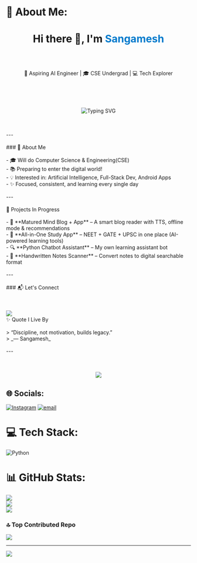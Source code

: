 # 💫 About Me:
<h1 align="center">Hi there 👋, I'm <span style="color:#007acc">Sangamesh</span></h1><br><p align="center"><br>  🚀 Aspiring AI Engineer | 🎓 CSE Undergrad | 💻 Tech Explorer<br></p><br><br><p align="center"><br>  <img src="https://readme-typing-svg.herokuapp.com?font=Fira+Code&duration=2000&pause=1000&center=true&width=435&lines=Learning+Python+%7C+AI+%7C+App+Dev;Never+stop+learning+%F0%9F%92%AA" alt="Typing SVG" /><br></p><br><br>---<br><br>### 🧠 About Me<br><br>- 🎓 Will do Computer Science & Engineering(CSE)<br>- 📚 Preparing to enter the digital world! <br>- 💡 Interested in: Artificial Intelligence, Full-Stack Dev, Android Apps<br>- ✨ Focused, consistent, and learning every single day<br><br>---<br><br> 🚧 Projects In Progress<br><br>- 🧠 **Matured Mind Blog + App** – A smart blog reader with TTS, offline mode & recommendations  <br>- 📘 **All-in-One Study App** – NEET + GATE + UPSC in one place (AI-powered learning tools)  <br>- 🔍 **Python Chatbot Assistant** – My own learning assistant bot  <br>- 📖 **Handwritten Notes Scanner** – Convert notes to digital searchable format<br><br>---<br><br>### 📬 Let's Connect<br><br><p><br>  <a href="mailto:Sangameshmkuri94@gamil.com"><img src="https://img.shields.io/badge/Email-D14836?style=flat&logo=gmail&logoColor=white" /></a><br>✨ Quote I Live By<br><br>> “Discipline, not motivation, builds legacy.”  <br>> _— Sangamesh_<br><br>---<br><br><p align="center"><br>  <img src="https://capsule-render.vercel.app/api?type=waving&color=0:007acc,100:003366&height=120&section=footer"/><br></p>


## 🌐 Socials:
[![Instagram](https://img.shields.io/badge/Instagram-%23E4405F.svg?logo=Instagram&logoColor=white)](https://instagram.com/matured_mind3421)  [![email](https://img.shields.io/badge/Email-D14836?logo=gmail&logoColor=white)](mailto:sangameshmkuri94@gmail.com) 

# 💻 Tech Stack:
![Python](https://img.shields.io/badge/python-3670A0?style=for-the-badge&logo=python&logoColor=ffdd54)

# 📊 GitHub Stats:
![](https://github-readme-stats.vercel.app/api?username=Sangamesh-star&theme=default&hide_border=true&include_all_commits=true&count_private=false)<br/>
![](https://nirzak-streak-stats.vercel.app/?user=Sangamesh-star&theme=default&hide_border=true)<br/>
![](https://github-readme-stats.vercel.app/api/top-langs/?username=Sangamesh-star&theme=default&hide_border=true&include_all_commits=true&count_private=false&layout=compact)

### 🔝 Top Contributed Repo
![](https://github-contributor-stats.vercel.app/api?username=Sangamesh-star&limit=5&theme=dark&combine_all_yearly_contributions=true)

---
[![](https://visitcount.itsvg.in/api?id=Sangamesh-star&icon=0&color=0)](https://visitcount.itsvg.in)


